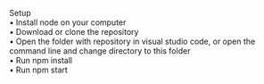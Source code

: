 Setup <br/>
• Install node on your computer <br/>
• Download or clone the repository <br/>
• Open the folder with repository in visual studio code, or open the command line and change directory to this folder <br/>
• Run npm install <br/>
• Run npm start
